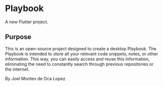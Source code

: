 # Playbook

A new Flutter project.

## Purpose

This is an open-source project designed to create a desktop Playbook.
The Playbook is intended to store all your relevant code snippets, notes, or other information.
This way, you can easily access and reuse this information, eliminating the need to constantly search through previous repositories or the internet.

By
Joel Montes de Oca Lopez
